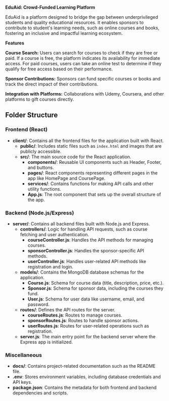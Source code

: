 **EduAid: Crowd-Funded Learning Platform**

EduAid is a platform designed to bridge the gap between underprivileged students and quality educational resources. It enables sponsors to contribute to student's learning needs, such as online courses and books, fostering an inclusive and impactful learning ecosystem.

**Features**

**Course Search:**
Users can search for courses to check if they are free or paid.
If a course is free, the platform indicates its availability for immediate access.
For paid courses, users can take an online test to determine if they qualify for free access based on their performance.

**Sponsor Contributions:**
Sponsors can fund specific courses or books and track the direct impact of their contributions.

**Integration with Platforms:**
Collaborations with Udemy, Coursera, and other platforms to gift courses directly.

## Folder Structure

### Frontend (React)
- **client/**: Contains all the frontend files for the application built with React.
  - **public/**: Includes static files such as `index.html` and images that are publicly accessible.
  - **src/**: The main source code for the React application.
    - **components/**: Reusable UI components such as Header, Footer, and buttons.
    - **pages/**: React components representing different pages in the app like HomePage and CoursePage.
    - **services/**: Contains functions for making API calls and other utility functions.
    - **App.js**: The root component that sets up the overall structure of the app.

### Backend (Node.js/Express)
- **server/**: Contains all backend files built with Node.js and Express.
  - **controllers/**: Logic for handling API requests, such as course fetching and user authentication.
    - **courseController.js**: Handles the API methods for managing courses.
    - **sponsorController.js**: Handles the sponsor-specific API methods.
    - **userController.js**: Handles user-related API methods like registration and login.
  - **models/**: Contains the MongoDB database schemas for the application.
    - **Course.js**: Schema for course data (title, description, price, etc.).
    - **Sponsor.js**: Schema for sponsor data, including the courses they fund.
    - **User.js**: Schema for user data like username, email, and password.
  - **routes/**: Defines the API routes for the server.
    - **courseRoutes.js**: Routes to manage courses.
    - **sponsorRoutes.js**: Routes to handle sponsor actions.
    - **userRoutes.js**: Routes for user-related operations such as registration.
  - **server.js**: The main entry point for the backend server where the Express app is initialized.

### Miscellaneous
- **docs/**: Contains project-related documentation such as the README file.
- **.env**: Stores environment variables, including database credentials and API keys.
- **package.json**: Contains the metadata for both frontend and backend dependencies and scripts.